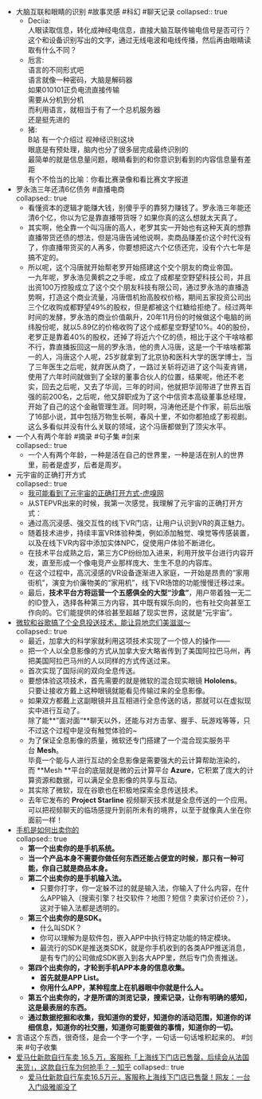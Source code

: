 - 大脑互联和眼睛的识别 #故事灵感 #科幻 #聊天记录
  collapsed:: true
	- Deciia:  
	  人眼读取信息，转化成神经电信息，直接大脑互联传输电信号是否可行？这个和设备识别写出的文字，通过无线电波和电线传播，然后再由眼睛读取有什么不同？
	- 卮言:  
	  语言的不同形式吧  
	  语言就像一种密码，大脑是解码器  
	  如果010101正负电流直接传输  
	  需要从分机到分机  
	  而利用语言，就相当于有了一个总机服务器  
	  还是挺先进的
	- 猪:  
	  B站 有一个介绍过 视神经识别这块  
	  眼底是有预处理，脑内也分了很多层完成最终识别的  
	  最简单的就是信息量问题，眼睛看到的和你意识到看到的内容信息量有差距  
	  有个不恰当的比喻：你看比赛录像和看比赛文字报道
- 罗永浩三年还清6亿债务 #直播电商  
  collapsed:: true
	- 看懂资本的逻辑才能赚大钱，别傻乎乎的靠努力赚钱了。罗永浩三年能还清6个亿，你以为它是靠直播带货呀？如果你真的这么想就太天真了。
	- 其实啊，他全靠一个叫冯唐的高人，老罗其实一开始也有这种天真的想靠直播带货还债的想法，但是冯唐告诫他说啊，卖商品赚差价这个时代没有了，你直播带货买的人再多，你要想把这六个亿债还完，没有个六七年是搞不定的。
	- 所以呢，这个冯唐就开始帮老罗开始搭建这个交个朋友的商业帝国。  
	  一九年呢，罗永浩见黄鹤之之手呢，成立了成都星空野望科技公司，并且出资100万控股成立了这个交个朋友科技有限公司，通过罗永浩的直播造势啊，打造这个商业流量，冯唐借机抬高股权价格，期间五家投资公司出三个亿收购成都野望49%的股权，但是都被这个红糖给拒绝了。经过两年时间的发酵，罗永浩的商业价值飙升，20年11月份的时候做这个电脑的尚纬股份呢，就以5.89亿的价格收购了这个成都星空野望10%。40的股份，老罗正是靠着40%的股权，还掉了将近六个亿的债，相比于这个干啥啥都不行，靠直播扳回这一局的罗永浩，他的贵人冯唐，这是一个干啥啥都第一的人，冯唐这个人呢，25岁就拿到了北京协和医科大学的医学博士，当了三年医生之后呢，就弃医从商了，一路过关斩将迈进了这个叫麦肯锡，使用了六年时间就做到了全球的董事合伙人的位置，结果呢，他还不老实，回去之后呢，又去了华润，三年的时间，他就把华润带进了世界五百强的前200名，之后呢，他又辞职成为了这个中信资本高级董事总经理，开始了自己的这个金融管理生涯。同时啊，冯涛他还是个作家，前后出版了16部小说，其中包括万物生长啊，春风十里，不如你都拍成了影视剧。这么多看似并没有什么关联的领域，这个冯唐都做到了顶尖水平。
- 一个人有两个年龄 #摘录 #句子集 #剑来  
  collapsed:: true
	- 一个人有两个年龄，一种是活在自己的世界里，一种是活在别人的世界里，前者是虚岁，后者是周岁。
- 元宇宙的正确打开方式  
  collapsed:: true
	- [我可能看到了元宇宙的正确打开方式-虎嗅网](https://www.huxiu.com/article/454925.html)
	- 从STEPVR出来的时候，我第一次感觉，我理解了元宇宙的正确打开方式：
	- 通过高沉浸感、强交互性的线下VR门店，让用户认识到VR的真正魅力。
	- 随着技术进步，持续丰富VR体验种类，例如添加触觉、嗅觉等传感装置，以及在线下VR内容中添加实体NPC，促使用户体验不断进化。
	- 在技术平台成熟之后，第三方CP纷纷加入进来，利用开放平台进行内容开发，直至形成一个像电竞产业那样庞大、生生不息的内容库。
	- 在这个过程中，高沉浸感的VR设备逐渐进入家庭，一开始是昂贵的“家用街机”，演变为价廉物美的“家用机”，线下VR场馆的功能慢慢迁移过来。
	- 最后，**技术平台方将运营一个五感俱全的大型“沙盒”**，用户带着独一无二的ID登入，选择各种第三方内容，其中既有娱乐向的，也有社交向甚至工作向的。它们能提供的体验甚至超越了现实世界，这就是“元宇宙”。
- [微软和谷歌搞了个全息投送技术，能让异地恋们美滋滋～](https://mp.weixin.qq.com/s?__biz=MzUzNjA3MzM1MQ==&mid=2247539090&idx=1&sn=8fd7104eb02f1b9add9d5ce02ff15192)  
  collapsed:: true
	- 最近，加拿大的科学家就利用这项技术实现了一个惊人的操作——
	- 把一个人以全息影像的方式从加拿大安大略省传到了美国阿拉巴马州，再把美国阿拉巴马州的人以同样的方式传送过来。
	- 首次实现了国际间的双向全息传送。
	- 要想体验这项技术，首先需要的就是微软的混合现实眼镜 **Hololens**。  
	  只要让接收方戴上这种眼镜就能看见传输过来的全息影像。
	- 如果双方都戴上这副眼镜并且互相进行全息传送的话，那就可以在虚拟现实中进行互动了。  
	  除了能**”面对面“**聊天以外，还能与对方击掌、握手、玩游戏等等，只不过这个过程中是没有触觉体验的~
	- 为了保证全息影像的质量，微软还专门搭建了一个混合现实服务平台 **Mesh**。  
	  毕竟一个能与人进行互动的全息影像是需要强大的云计算帮助渲染的，而 **Mesh **平台的底层就是微的云计算平台 **Azure**，它积累了庞大的计算资源和数据，可以满足全息影像的共享与互动。
	- 其实除了微软，现在谷歌也在积极地探索全息传送技术。
	- 去年它发布的 **Project Starline** 视频聊天技术就是全息传送的一个应用。  
	  可以把视频聊天的临场感提升到前所未有的境界，以至于就像真人坐在你面前一样！
- [手机是如何出卖你的](https://mp.weixin.qq.com/s/VJZIaWm9sYnYkOM3Z_KvBg)  
  collapsed:: true
	- **第一个出卖你的是手机系统。**
	- **当一个产品本身不需要你做任何东西还能占便宜的时候，那只有一种可能，你自己就是商品本身。**
	- **第二个出卖你的是手机输入法。**
		- 只要你打字，你一定躲不过的就是输入法，你输入了什么内容，在什么APP输入（搜索引擎？社交软件？地图？短信？卖家讨价还价？），这对于输入法都是透明的。
	- **第三个出卖你的是SDK。**
		- 什么叫SDK？
		- 你可以理解为是软件包，嵌入APP中执行特定功能的特定模块。
		- 最流行的SDK是推送类SDK，就是你手机收到的各类APP推送消息，是有专门的公司做成SDK嵌入到各大APP里，然后专门负责推送。
	- **第四个出卖你的，才轮到手机APP本身的信息收集。**
		- **首先就是APP List。**
		- **你用什么APP，某种程度上在机器眼中你就是什么人。**
	- **第五个出卖你的，才是所谓的浏览记录，搜索记录，让你有明确的感知，这是最表层的东西。**
	- **通过数据挖掘和收集，我知道你的爱好，知道你的活动范围，知道你的详细信息，知道你的社交圈，知道你可能要做的事情，知道你的一切。**
- 言语这个东西，很奇怪，是会一个字一个字，一句话一句话堆积起来的。 #剑来 #句子收集
- [爱马仕新款自行车卖 16.5 万，客服称「上海线下门店已售罄，后续会从法国来货」，这款自行车为何抢手？ - 知乎](https://www.zhihu.com/question/548000041)
  collapsed:: true
	- [爱马仕新款自行车卖16.5万元，客服称上海线下门店已售罄！网友：一台入门级雅阁没了](https://mp.weixin.qq.com/s/kC0tU2SWUZxvmGjeSlt0Fg)